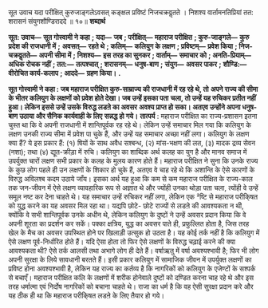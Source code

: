  

सूत उवाच यदा परीक्षित् कुरुजाङ्गलेऽवसत् कङ्क्षल प्रविष्टं निजचक्रवॢतते । निशश्य वार्तामनतिप्रियां तत: शरासनं संयुगशौण्डिराददे ॥ १०॥ **शब्दार्थ** 

**सूत: उवाच—** **सूत गोस्वामी ने कहा** **; यदा—** **जब** **; परीक्षित्—** **महाराज परीक्षित** **; कुरु-जाङ्गले—** **कुरु प्रदेश की राजधानी में** **;** **अवसत्—** **रहते थे** **; कलिम्—** **कलियुग के लक्षण** **; प्रविष्टम्—** **प्रवेश किया** **; निज-चक्रवॢतते—** **अपनी सीमा में** **; निशश्य—** **इस** **तरह का सुनकर** **; वार्ताम्—** **समाचार को** **; अनति-प्रियाम्—** **अधिक रोचक नहीं** **; तत:—** **तत्पश्चात्** **; शरासनम्—** **धनुष-बाण** **;** **संयुग—** **अवसर पाकर** **; शौण्डि:—** **वीरोचित कार्य-कलाप** **; आददे—** **ग्रहण किया।** **.** 

**सूत गोस्वामी ने कहा : जब महाराज परीक्षित कुरु-साम्राज्य की राजधानी में रह रहे थे, तो** **अपने राज्य की सीमा के भीतर कलियुग के लक्षणों को प्रवेश होते देखा। जब उन्हें इसका पता** **चला, तो उन्हें यह रुचिकर प्रतीत नहीं हुआ। लेकिन इससे उन्हें उसके विरुद्ध लडऩे का अवसर** **अवश्य प्राप्त हो सका। अतएव उन्होंने अपना धनुष-बाण उठाया और सैनिक कार्यवाही के लिए** **सन्नद्ध हो गये।** **तात्पर्य** : महाराज परीक्षित का राज्य-प्रशासन इतना चुस्त था कि वे अपनी राजधानी में शान्तिपूर्वक रह रहे थे। लेकिन उन्हें समाचार मिल गया कि कलियुग के लक्षण उनकी राज्य सीमा में प्रवेश पा चुके हैं, और उन्हें यह समाचार अच्छा नहीं लगा। कलियुग के लक्षण क्या हैं? ये इस प्रकार हैं: (१) षियों के साथ अवैध सश्बन्ध, (२) मांस-भक्षण की लत, (३) मादक द्रव्य सेवन (नशा); तथा (४) द्यूत-क्रीड़ा में रुचि। कलियुग का शाब्दिक अर्थ कलह का युग है और मानव समाज में उपर्युक्त चारों लक्षण सभी प्रकार के कलह के मुलय कारण होते हैं। महाराज परीक्षित ने सुना कि उनके राज्य के कुछ लोग पहले ही उन लक्षणों के शिकार हो चुके हैं, अतएव वे चाह रहे थे कि अशान्ति के ऐसे कारणों के विरुद्ध अविलश्ब कदम उठाये जाँय। इसका अर्थ यह हुआ कि कम से कम महाराज परीक्षित के राज्य-काल तक जन-जीवन में ऐसे लक्षण व्यावहारिक रूप से अज्ञात थे और ज्योंही उनका थोड़ा पता चला, त्योंही वे उन्हें समूल नष्ट कर देना चाहते थे। यह समाचार उन्हें रुचिकर नहीं लगा, लेकिन एक ²ष्टि से महाराज परीकि्षत को युद्ध करने का यह अवसर मिल रहा था। यद्यपि छोटे- छोटे राज्यों से लडऩे की आवश्यकता न थी, क्योंकि वे सभी शान्तिपूर्वक उनके अधीन थे, लेकिन कलियुग के दुष्टों ने उन्हें अवसर प्रदान किया कि वे अपनी शूरता का प्रदर्शन कर सकें। पक्का क्षत्रिय, युद्ध का अवसर पाते ही, प्रफुल्लित होता है, जिस तरह खेल के मैच का अवसर उपस्थित होने पर खिलाड़ी उत्सुक हो उठता है। यह कोई तर्क नहीं है कि कलियुग में ऐसे लक्षण पूर्व-निर्धारित होते हैं। यदि ऐसा होता तो फिर ऐसे लक्षणों के विरुद्ध चढ़ाई करने की क्या आवश्यकता थी? ऐसे तर्क आलसी तथा अभागे लोग ही देते हैं। वर्षाऋतु में वर्षा अवश्यश्भावी है; फिर भी लोग अपनी सुरक्षा के लिये सावधानी बरतते हैं। इसी प्रकार कलियुग में सामाजिक जीवन में उपर्युक्त लक्षणों का प्रविष्ट होना अवश्यश्भावी है, लेकिन यह राज्य का कर्तव्य है कि नागरिकों को कलियुग के एजेण्टों के सश्पर्क से बचाएँ। महाराज परीक्षित कलि के लक्षणों में शरीक होनेवाले दुष्टों को दण्डित करना चाह रहे थे और इस तरह धर्मात्मा एवं निर्दोष नागरिकों को बचाना चाहते थे। राजा का धर्म है कि वह ऐसी सुरक्षा प्रदान करे और यह ठीक ही था कि महाराज परीकि्षत लडऩे के लिए तैयार हो गये। 